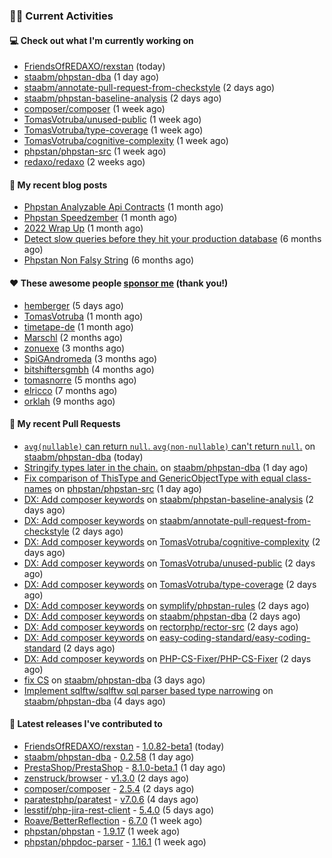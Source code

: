 ### 👨‍💻 Current Activities


#### 💻 Check out what I'm currently working on

- [FriendsOfREDAXO/rexstan](https://github.com/FriendsOfREDAXO/rexstan) (today)
- [staabm/phpstan-dba](https://github.com/staabm/phpstan-dba) (1 day ago)
- [staabm/annotate-pull-request-from-checkstyle](https://github.com/staabm/annotate-pull-request-from-checkstyle) (2 days ago)
- [staabm/phpstan-baseline-analysis](https://github.com/staabm/phpstan-baseline-analysis) (2 days ago)
- [composer/composer](https://github.com/composer/composer) (1 week ago)
- [TomasVotruba/unused-public](https://github.com/TomasVotruba/unused-public) (1 week ago)
- [TomasVotruba/type-coverage](https://github.com/TomasVotruba/type-coverage) (1 week ago)
- [TomasVotruba/cognitive-complexity](https://github.com/TomasVotruba/cognitive-complexity) (1 week ago)
- [phpstan/phpstan-src](https://github.com/phpstan/phpstan-src) (1 week ago)
- [redaxo/redaxo](https://github.com/redaxo/redaxo) (2 weeks ago)


#### 📜 My recent blog posts

- [Phpstan Analyzable Api Contracts](https://staabm.github.io/2022/12/29/phpstan-analyzable-api-contracts.html) (1 month ago)
- [Phpstan Speedzember](https://staabm.github.io/2022/12/23/phpstan-speedzember.html) (1 month ago)
- [2022 Wrap Up](https://staabm.github.io/2022/12/20/2022-wrap-up.html) (1 month ago)
- [Detect slow queries before they hit your production database](https://staabm.github.io/2022/08/16/phpstan-dba-query-plan-analysis.html) (6 months ago)
- [Phpstan Non Falsy String](https://staabm.github.io/2022/08/11/phpstan-non-falsy-string.html) (6 months ago)


#### ❤️ These awesome people [sponsor me](https://github.com/sponsors/staabm) (thank you!)

- [hemberger](https://github.com/hemberger) (5 days ago)
- [TomasVotruba](https://github.com/TomasVotruba) (1 month ago)
- [timetape-de](https://github.com/timetape-de) (1 month ago)
- [Marschl](https://github.com/Marschl) (2 months ago)
- [zonuexe](https://github.com/zonuexe) (3 months ago)
- [SpiGAndromeda](https://github.com/SpiGAndromeda) (3 months ago)
- [bitshiftersgmbh](https://github.com/bitshiftersgmbh) (4 months ago)
- [tomasnorre](https://github.com/tomasnorre) (5 months ago)
- [elricco](https://github.com/elricco) (7 months ago)
- [orklah](https://github.com/orklah) (9 months ago)


#### 🔨 My recent Pull Requests

- [`avg(nullable)` can return `null`. `avg(non-nullable)` can&#39;t return `null`.](https://github.com/staabm/phpstan-dba/pull/518) on [staabm/phpstan-dba](https://github.com/staabm/phpstan-dba) (today)
- [Stringify types later in the chain.](https://github.com/staabm/phpstan-dba/pull/513) on [staabm/phpstan-dba](https://github.com/staabm/phpstan-dba) (1 day ago)
- [Fix comparison of ThisType and GenericObjectType with equal class-names](https://github.com/phpstan/phpstan-src/pull/2240) on [phpstan/phpstan-src](https://github.com/phpstan/phpstan-src) (1 day ago)
- [DX: Add composer keywords](https://github.com/staabm/phpstan-baseline-analysis/pull/96) on [staabm/phpstan-baseline-analysis](https://github.com/staabm/phpstan-baseline-analysis) (2 days ago)
- [DX: Add composer keywords](https://github.com/staabm/annotate-pull-request-from-checkstyle/pull/107) on [staabm/annotate-pull-request-from-checkstyle](https://github.com/staabm/annotate-pull-request-from-checkstyle) (2 days ago)
- [DX: Add composer keywords](https://github.com/TomasVotruba/cognitive-complexity/pull/3) on [TomasVotruba/cognitive-complexity](https://github.com/TomasVotruba/cognitive-complexity) (2 days ago)
- [DX: Add composer keywords](https://github.com/TomasVotruba/unused-public/pull/30) on [TomasVotruba/unused-public](https://github.com/TomasVotruba/unused-public) (2 days ago)
- [DX: Add composer keywords](https://github.com/TomasVotruba/type-coverage/pull/13) on [TomasVotruba/type-coverage](https://github.com/TomasVotruba/type-coverage) (2 days ago)
- [DX: Add composer keywords](https://github.com/symplify/phpstan-rules/pull/14) on [symplify/phpstan-rules](https://github.com/symplify/phpstan-rules) (2 days ago)
- [DX: Add composer keywords](https://github.com/staabm/phpstan-dba/pull/509) on [staabm/phpstan-dba](https://github.com/staabm/phpstan-dba) (2 days ago)
- [DX: Add composer keywords](https://github.com/rectorphp/rector-src/pull/3386) on [rectorphp/rector-src](https://github.com/rectorphp/rector-src) (2 days ago)
- [DX: Add composer keywords](https://github.com/easy-coding-standard/easy-coding-standard/pull/55) on [easy-coding-standard/easy-coding-standard](https://github.com/easy-coding-standard/easy-coding-standard) (2 days ago)
- [DX: Add composer keywords](https://github.com/PHP-CS-Fixer/PHP-CS-Fixer/pull/6781) on [PHP-CS-Fixer/PHP-CS-Fixer](https://github.com/PHP-CS-Fixer/PHP-CS-Fixer) (2 days ago)
- [fix CS](https://github.com/staabm/phpstan-dba/pull/507) on [staabm/phpstan-dba](https://github.com/staabm/phpstan-dba) (3 days ago)
- [Implement sqlftw/sqlftw sql parser based type narrowing](https://github.com/staabm/phpstan-dba/pull/505) on [staabm/phpstan-dba](https://github.com/staabm/phpstan-dba) (4 days ago)


#### 🔭 Latest releases I've contributed to

- [FriendsOfREDAXO/rexstan](https://github.com/FriendsOfREDAXO/rexstan) - [1.0.82-beta1](https://github.com/FriendsOfREDAXO/rexstan/releases/tag/1.0.82-beta1) (today)
- [staabm/phpstan-dba](https://github.com/staabm/phpstan-dba) - [0.2.58](https://github.com/staabm/phpstan-dba/releases/tag/0.2.58) (1 day ago)
- [PrestaShop/PrestaShop](https://github.com/PrestaShop/PrestaShop) - [8.1.0-beta.1](https://github.com/PrestaShop/PrestaShop/releases/tag/8.1.0-beta.1) (1 day ago)
- [zenstruck/browser](https://github.com/zenstruck/browser) - [v1.3.0](https://github.com/zenstruck/browser/releases/tag/v1.3.0) (2 days ago)
- [composer/composer](https://github.com/composer/composer) - [2.5.4](https://github.com/composer/composer/releases/tag/2.5.4) (2 days ago)
- [paratestphp/paratest](https://github.com/paratestphp/paratest) - [v7.0.6](https://github.com/paratestphp/paratest/releases/tag/v7.0.6) (4 days ago)
- [lesstif/php-jira-rest-client](https://github.com/lesstif/php-jira-rest-client) - [5.4.0](https://github.com/lesstif/php-jira-rest-client/releases/tag/5.4.0) (5 days ago)
- [Roave/BetterReflection](https://github.com/Roave/BetterReflection) - [6.7.0](https://github.com/Roave/BetterReflection/releases/tag/6.7.0) (1 week ago)
- [phpstan/phpstan](https://github.com/phpstan/phpstan) - [1.9.17](https://github.com/phpstan/phpstan/releases/tag/1.9.17) (1 week ago)
- [phpstan/phpdoc-parser](https://github.com/phpstan/phpdoc-parser) - [1.16.1](https://github.com/phpstan/phpdoc-parser/releases/tag/1.16.1) (1 week ago)

